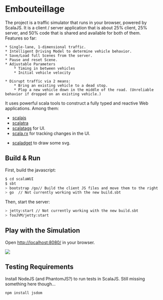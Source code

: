 # Embouteillage #

The project is a traffic simulator that runs in your browser, powered by ScalaJS.
It is a client / server application that is about 25% client, 25% server, and
50% code that is shared and available for both of them.
Features so far:

    * Single-lane, 1-dimensional traffic.
    * Intelligent Driving Model to determine vehicle behavior.
    * Save/Load full Scenes from the server.
    * Pause and reset Scene.
    * Adjustable Parameters
        * Timing in between vehicles
        * Initial vehicle velocity

    * Disrupt traffic via 2 means:
        * Bring an existing vehicle to a dead stop.
        * Plop a new vehicle down in the middle of the road. (Unreliable behavior if dropped on an existing vehicle.)

It uses powerful scala tools to construct a fully typed and reactive Web applications. Among them:

- [scalajs](https://github.com/scala-js/scala-js)
- [scalatra](http://scalatra.org/)
- [scalatags](https://github.com/lihaoyi/scalatags) for UI.
- [scala.rx](https://github.com/lihaoyi/scala.rx) for tracking changes in the UI.
<!-- - [autowire](https://github.com/lihaoyi/autowire) -->
- [scaladget](https://github.com/mathieuleclaire/scaladget) to draw some svg.

## Build & Run ##
First, build the javascript:
```sh
$ cd scalaWUI
$ sbt
> bootstrap /go// Build the client JS files and move them to the right place
> go  // Not currently working with the new build.sbt
```

Then, start the server:
```sh
> jetty:start // Not currently working with the new build.sbt
> fooJVM/jetty:start
```

## Play with the Simulation ##

Open [http://localhost:8080/](http://localhost:8080/) in your browser.


![](https://i.imgur.com/Cw1YIO7.png)

## Testing Requirements ##
Install NodeJS (and PhantomJS?) to run tests in ScalaJS. Still missing something here though...

    npm install jsdom
